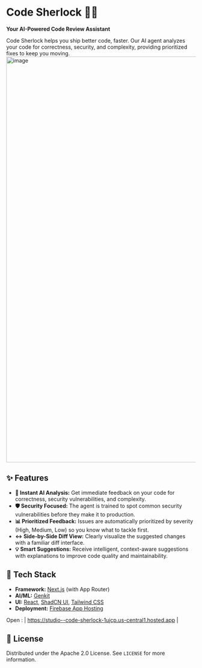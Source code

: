 # Code Sherlock 🕵️‍♂️

**Your AI-Powered Code Review Assistant**

Code Sherlock helps you ship better code, faster. Our AI agent analyzes your code for correctness, security, and complexity, providing prioritized fixes to keep you moving.
<img width="1920" height="1080" alt="image" src="https://github.com/user-attachments/assets/16aab2ae-c7ee-4314-b504-045c0d1e0f00" />


## ✨ Features

- **🤖 Instant AI Analysis:** Get immediate feedback on your code for correctness, security vulnerabilities, and complexity.
- **🛡️ Security Focused:** The agent is trained to spot common security vulnerabilities before they make it to production.
- **📊 Prioritized Feedback:** Issues are automatically prioritized by severity (High, Medium, Low) so you know what to tackle first.
- **↔️ Side-by-Side Diff View:** Clearly visualize the suggested changes with a familiar diff interface.
- **💡 Smart Suggestions:** Receive intelligent, context-aware suggestions with explanations to improve code quality and maintainability.

## 🚀 Tech Stack

- **Framework:** [Next.js](https://nextjs.org/) (with App Router)
- **AI/ML:** [Genkit](https://firebase.google.com/docs/genkit)
- **UI:** [React](https://react.dev/), [ShadCN UI](https://ui.shadcn.com/), [Tailwind CSS](https://tailwindcss.com/)
- **Deployment:** [Firebase App Hosting](https://firebase.google.com/docs/app-hosting)



Open : | https://studio--code-sherlock-1ujcp.us-central1.hosted.app | 


## 📜 License

Distributed under the Apache 2.0 License. See `LICENSE` for more information.
